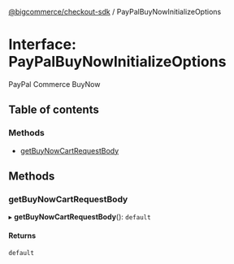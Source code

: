 [@bigcommerce/checkout-sdk](../README.md) / PayPalBuyNowInitializeOptions

# Interface: PayPalBuyNowInitializeOptions

PayPal Commerce BuyNow

## Table of contents

### Methods

- [getBuyNowCartRequestBody](PayPalBuyNowInitializeOptions.md#getbuynowcartrequestbody)

## Methods

### getBuyNowCartRequestBody

▸ **getBuyNowCartRequestBody**(): `default`

#### Returns

`default`
